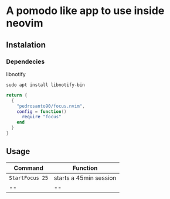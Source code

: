 # A pomodo like app to use inside neovim

## Instalation
### Dependecies
libnotify
```shell
sudo apt install libnotify-bin
```

```lua
return {
  {
    "pedrosanto90/focus.nvim",
    config = function()
      require "focus"
    end
  }
}
```

## Usage

| Command | Function |
|--|--|
| `StartFocus 25` | starts a 45min session |
|--|--|
